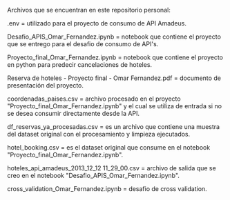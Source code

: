 Archivos que se encuentran en este repositorio personal:

.env = utilizado para el proyecto de consumo de API Amadeus.

Desafio_APIS_Omar_Fernandez.ipynb = notebook que contiene el proyecto que se entrego para el desafio de consumo de API's.

Proyecto_final_Omar_Fernandez.ipynb = notebook que contiene el proyecto en python para predecir cancelaciones de hoteles.

Reserva de hoteles - Proyecto final - Omar Fernandez.pdf = documento de presentación del proyecto.

coordenadas_paises.csv = archivo procesado en el proyecto "Proyecto_final_Omar_Fernandez.ipynb" y el cual se utiliza de entrada si no se desea consumir directamente desde la API.

df_reservas_ya_procesadas.csv = es un archivo que contiene una muestra del dataset original con el procesamiento y limpieza ejecutados.

hotel_booking.csv = es el dataset original que consume en el notebook "Proyecto_final_Omar_Fernandez.ipynb".

hoteles_api_amadeus_2013_12_12 11_29_00.csv = archivo de salida que se creo en el notebook "Desafio_APIS_Omar_Fernandez.ipynb".

cross_validation_Omar_Fernandez.ipynb = desafio de cross validation.
